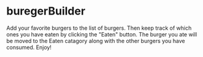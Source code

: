 # buregerBuilder
 
Add your favorite burgers to the list of burgers. Then keep track of which ones you have eaten by clicking the "Eaten" button. The burger you ate will be moved to the Eaten catagory along with the other burgers you have consumed. Enjoy!